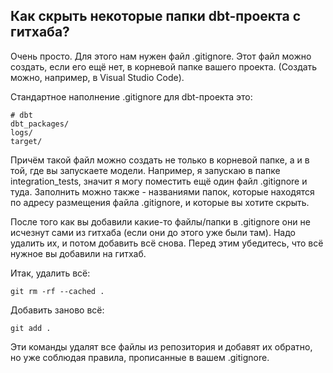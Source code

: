## Как скрыть некоторые папки dbt-проекта с гитхаба?

Очень просто. Для этого нам нужен файл .gitignore. Этот файл можно создать, если его ещё нет, в корневой папке вашего проекта. (Создать можно, например, в Visual Studio Code).

Стандартное наполнение .gitignore для dbt-проекта это:

    # dbt
    dbt_packages/
    logs/
    target/

Причём такой файл можно создать не только в корневой папке, а и в той, где вы запускаете модели. Например, я запускаю в папке integration_tests, значит я могу поместить ещё один файл .gitignore и туда. Заполнить можно также - названиями папок, которые находятся по адресу размещения файла .gitignore, и которые вы хотите скрыть.

После того как вы добавили какие-то файлы/папки в .gitignore они не исчезнут сами из гитхаба (если они до этого уже были там). Надо удалить их, и потом добавить всё снова. Перед этим убедитесь, что всё нужное вы добавили на гитхаб.

Итак, удалить всё:

    git rm -rf --cached .

Добавить заново всё:

    git add .

Эти команды удалят все файлы из репозитория и добавят их обратно, но уже соблюдая правила, прописанные в вашем .gitignore.
